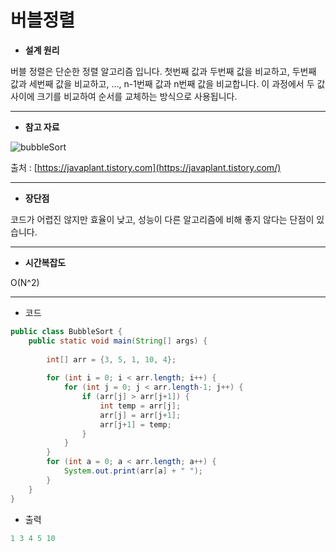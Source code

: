 # 버블정렬


- **설계 원리**

버블 정렬은 단순한 정렬 알고리즘 입니다. 첫번째 값과 두번째 값을 비교하고, 두번째 값과 세번째 값을 비교하고, …, n-1번째 값과 n번째 값을 비교합니다. 이 과정에서 두 값 사이에 크기를 비교하여 순서를 교체하는 방식으로 사용됩니다. 

---

- **참고 자료**

![bubbleSort](https://img1.daumcdn.net/thumb/R1280x0/?scode=mtistory2&fname=https%3A%2F%2Ft1.daumcdn.net%2Fcfile%2Ftistory%2F9957E0355AE346722E)

출처 :  [https://javaplant.tistory.com](https://javaplant.tistory.com/)

---

- **장단점**

코드가 어렵진 않지만 효율이 낮고, 성능이 다른 알고리즘에 비해 좋지 않다는 단점이 있습니다.

---

- **시간복잡도**

O(N^2)

---

- 코드

```java
public class BubbleSort {
	public static void main(String[] args) {
		
		int[] arr = {3, 5, 1, 10, 4};
		
		for (int i = 0; i < arr.length; i++) {
			for (int j = 0; j < arr.length-1; j++) {
				if (arr[j] > arr[j+1]) {
					int temp = arr[j];
					arr[j] = arr[j+1];
					arr[j+1] = temp; 
				}
			}
		}
		for (int a = 0; a < arr.length; a++) {
			System.out.print(arr[a] + " ");
		}
	}
}
```

- 출력

```java
1 3 4 5 10
```